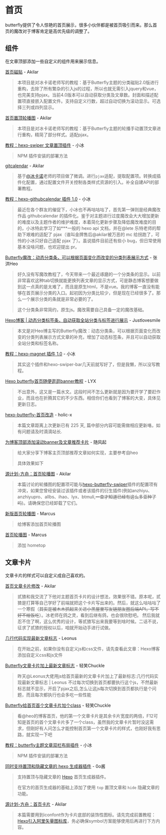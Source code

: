 # 首页

butterfly提供了令人惊艳的首页展示，很多小伙伴都是被首页吸引而来。那么首页的魔改对于博客肯定是高优先级的调整了。

## 组件

在文章顶部添加一些自定义的组件用来展示信息。

[首页磁贴](https://akilar.top/posts/a9131002/) - Akilar

> 本项目是对冰卡诺老师写的教程：基于Butterfly主题的分类磁贴2.0版进行重构，去除了所有繁杂的引入js的过程，所以也就无需引入jquery和vue，也完美支持pjax。当前4.0版本可以自动获取分类及文章数。封面和描述配置项直接嵌入配置文件。支持自定义行数，超过自动切换为滚动显示。可选择三列或四列显示。

[首页置顶轮播图](https://akilar.top/posts/8e1264d1/) - Akilar

> 本项目是对冰卡诺老师写的教程：基于Butterfly主题的轮播手动置顶文章进行重构，精简了部分样式。适配pjax。

[教程：hexo-swiper 文章置顶插件](https://zfe.space/post/hexo-swiper.html) - 小冰

> NPM 插件安装的部署方法

[gitcalendar](https://akilar.top/posts/1f9c68c9/) - Akilar

> 基于[@冰卡诺](https://zfe.space/)老师的项目做了微调。进行`pjax`适配，提取配置项。转换成插件化配置，通过配置文件开关控制各类样式资源的引入。补全自建API的部署教程。

[教程：hexo-githubcalendar 插件 1.0](https://zfe.space/post/hexo-githubcalendar.html) - 小冰

> 最近在各个群友的催促下，小冰也不再咕咕咕了，首先第一弹则是经典魔改作品 githubcalendar 的插件化。鉴于对主题进行过度魔改会大大增加更新的难度以及主题作者的维护难度，本着简化更新步骤及降低魔改难度的目的，小冰特此学习了如***一般的 hexo api 文档，并在@lete 乐特老师的帮助下艰难的适配了 pjax（谁叫金牌售后@akilar被万恶的 mc 给拐跑了，可怜的小冰只好自己适配 pjax 了）。虽说插件目前还有些小 bug，但日常使用基本没啥问题，也欢迎提出 pr。

[Butterfly魔改：动态分类条，可以根据页面变化而改变的分类列表展示方式](https://blog.zhheo.com/p/bc61964d.html) - 张洪Heo

> 好久没有写魔改教程了，今天带来一个最近琢磨的一个分类条的显示。以前非常喜欢这种tab切换就能更换列表文章的显示方式，可是静态博客想要做到这一点真的是太难了，而且是原生html，不是vue。我的博客一直没有能够在首页展示分类的入口。起初因为分类比较少，但是现在已经很多了。那么一个展示分类的条就是非常必要的了。
>
> 这个分类条非常简约，原生js。魔改需要自己具备一定的魔改基础。

[Hexo博客 | 动态分类标签条，自动获取全站分类与标签进行展示](https://blog.justlovesmile.top/posts/2bfb1caa.html) - Justlovesmile

> 本文是对Heo博主写的Butterfly魔改：动态分类条，可以根据页面变化而改变的分类列表展示方式文章的补充，增加了动态标签条，并且可以自动获取全站分类和标签名称。

[教程：hexo-magnet 插件 1.0](https://zfe.space/post/hexo-magnet.html) - 小冰

> 其实这个插件和hexo-swiper-bar几天前就写好了，但是我懒，所以没写教程。

[Hexo butterfly首页随便逛逛banner教程](https://yisous.xyz/posts/bd7ef112/) - LYX

> 不出意外，这又是一篇水文。这段时间不怎么更新就是因为要开学了要赶作业，而且也在折腾其它的不少东西。相信你们也看到了博客的大变，具体见更新日志。

[hexo-butterfly-首页改造](https://blog.holic-x.com/wv-blog/post/c9f9cd5d.html) - holic-x

> 本篇文章距离上次更新已有 225 天, 篇中部分内容可能需做相应更新咯，如有问题请及时滴滴站长.

[为博客顶部添加滚动banner及文章推荐卡片](https://blog.bywind.xyz/posts/ab6e072d.html) - 随风起

> 给大家分享下博客主页顶部推荐文章如何实现，主要参考自heo
>
> 具体效果如下

[源计划-方舟：首页轮播图](https://akilar.top/posts/658f52d0/) - Akilar

> 本篇讨论的轮播图的配置项可能与[hexo-butterfly-swiper](https://www.npmjs.com/package/hexo-butterfly-swiper)插件的配置项有冲突，如果您曾经安装过该插件或者该插件的衍生插件(例如anzhiyu、anzhiyupro、allbs、ihao、lyx、btmuli,~~一查才知道已经有这么多亚种了吗~~)。请确保您已经卸载了它们。

[新版首页轮播图](https://blog.marcus233.top/p/hometop2.html) - Marcus

> 给博客添加首页轮播图

[首页轮播图](https://blog.marcus233.top/p/hometop.html) - Marcus

> 添加 hometop

## 文章卡片

文章卡片的样式可以自定义成自己喜欢的。

[首页文章卡片修改](https://akilar.top/posts/df7fa23b/) - Akilar

> 贰猹和我交流了下他对主题首页卡片的设计想法，效果很不错。原本呢，贰猹是打算等自己学好了前端就把这个卡片写出来的。然后，就这么咕咕咕了一个寒假（~~其实是被木木抓起来关进小黑屋里写友链朋友圈后端API，写不好不给饭吃~~）。冰老师在鸽之灵，看到后继有鸽，也会很欣慰吧。
> 然后我就忍不住了啊，这么优秀的设计，等贰猹写出来我要等到啥时候。二话不说，征求了贰猹的授权以后，咱就开始动手进行试做。

[几行代码实现最新文章标志](https://blog.leonus.cn/2022/newpost.html) - Leonus

> 在开始之前，如果你没有自定义js和css文件，请先查看此文章：Hexo博客添加自定义css和js文件

[Butterfly文章卡片加上最新文章标志](https://www.chuckle.top/article/2ed7d622.html) - 轻笑Chuckle

> 昨天@Leonus大佬用js给首页最新的文章卡片加上了最新标志:几行代码实现最新文章标志 | Leonus
> 不过每次切换到首页都要执行这个js，不然最新标志就不显示，开启了pjax之后,怎么让这js每次切换到首页都执行是个问题，而且每次都执行也会多吃一些性能

[Butterfly给首页首个文章卡片加个class](https://www.chuckle.top/article/dbde845d.html) - 轻笑Chuckle

> 看@heo的博客首页，他的第一个文章卡片是其余卡片宽度的两倍，F12可知是首页的首个文章卡片多了一个class，虽然我的文章卡片暂时没这需求，但刚好有人问怎么才能控制首页第一个文章卡片的样式，也刚好我有思路，就实现一下吧

[教程：butterfly主题文章双栏布局插件](https://zfe.space/post/hexo-butterfly-article-double-row.html) - 小冰

> NPM 插件安装的部署方法

[同时支持置顶和隐藏文章的 hexo 生成器插件](https://blog.im0o.top/posts/3ff4be18.html) - 0o酱

> 支持置顶与隐藏文章的 [Hexo](http://hexo.io/) 首页生成器插件。
>
> 在官方的首页生成器的基础上添加了使用 `top` 置顶文章和 `hide` 隐藏文章的功能。

[源计划-方舟：首页卡片](https://akilar.top/posts/140eec09/) - Akilar

> 本篇需要用到iconfont作为卡片底部的装饰性图标。请先完成前置教程：[Hexo引入阿里矢量图标库](https://akilar.top/posts/d2ebecef/)，务必确保symbol方案能够使用后再进行下方内容。
